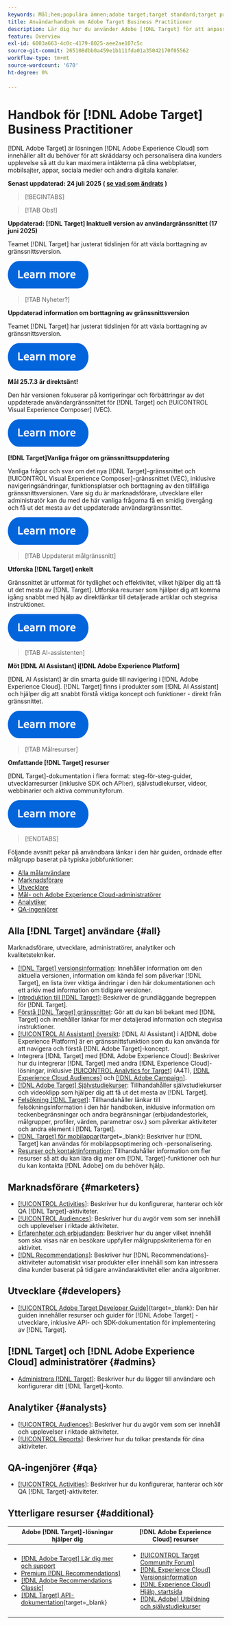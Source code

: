 ```yaml
---
keywords: Mål;hem;populära ämnen;adobe target;target standard;target premium;target documentation;adobe target documentation;tillämparguide;användarhandbok
title: Användarhandbok om Adobe Target Business Practitioner
description: Lär dig hur du använder Adobe [!DNL Target] för att anpassa kundernas upplevelse och maximera intäkterna på webbplatser, mobilsajter, appar och andra digitala kanaler.
feature: Overview
exl-id: 6003a663-4c0c-4179-8025-aee2ae107c5c
source-git-commit: 265108dbb0a459e1b111fda01a35042170f05562
workflow-type: tm+mt
source-wordcount: '670'
ht-degree: 0%

---
```


# Handbok för [!DNL Adobe Target] Business Practitioner

[!DNL Adobe Target] är lösningen [!DNL Adobe Experience Cloud] som innehåller allt du behöver för att skräddarsy och personalisera dina kunders upplevelse så att du kan maximera intäkterna på dina webbplatser, mobilsajter, appar, sociala medier och andra digitala kanaler.

**Senast uppdaterad: 24 juli 2025 ( [se vad som ändrats](r-release-notes/doc-change.md) )**

>[!BEGINTABS]

>[!TAB Obs!]

**Uppdaterad: [!DNL Target] Inaktuell version av användargränssnittet (17 juni 2025)**

Teamet [!DNL Target] har justerat tidslinjen för att växla borttagning av gränssnittsversion.

[![Ikonen Läs mer](/help/main/assets/learn-more.svg)](/help/main/r-release-notes/release-notes.md)

>[!TAB Nyheter?]

**Uppdaterad information om borttagning av gränssnittsversion**

Teamet [!DNL Target] har justerat tidslinjen för att växla borttagning av gränssnittsversion.

[![Ikonen Läs mer](/help/main/assets/learn-more.svg)](/help/main/r-release-notes/release-notes.md)

**Mål 25.7.3 är direktsänt!**

Den här versionen fokuserar på korrigeringar och förbättringar av det uppdaterade användargränssnittet för [!DNL Target] och [!UICONTROL Visual Experience Composer] (VEC).

[![Ikonen Läs mer](/help/main/assets/learn-more.svg)](/help/main/r-release-notes/release-notes.md)

**[!DNL Target]Vanliga frågor om gränssnittsuppdatering**

Vanliga frågor och svar om det nya [!DNL Target]-gränssnittet och [!UICONTROL Visual Experience Composer]-gränssnittet (VEC), inklusive navigeringsändringar, funktionsplatser och borttagning av den tillfälliga gränssnittsversionen. Vare sig du är marknadsförare, utvecklare eller administratör kan du med de här vanliga frågorna få en smidig övergång och få ut det mesta av det uppdaterade användargränssnittet.

[![Ikonen Läs mer](/help/main/assets/learn-more.svg)](/help/main/c-intro/updated-ui-faq.md)

>[!TAB Uppdaterat målgränssnitt]

**Utforska [!DNL Target] enkelt**

Gränssnittet är utformat för tydlighet och effektivitet, vilket hjälper dig att få ut det mesta av [!DNL Target]. Utforska resurser som hjälper dig att komma igång snabbt med hjälp av direktlänkar till detaljerade artiklar och stegvisa instruktioner.

[![Ikonen Läs mer](/help/main/assets/learn-more.svg)](/help/main/c-intro/understand-the-target-ui.md)

>[!TAB AI-assistenten]

**Möt [!DNL AI Assistant] i[!DNL Adobe Experience Platform]**

[!DNL AI Assistant] är din smarta guide till navigering i [!DNL Adobe Experience Cloud]. [!DNL Target] finns i produkter som [!DNL AI Assistant] och hjälper dig att snabbt förstå viktiga koncept och funktioner - direkt från gränssnittet.

[![Ikonen Läs mer](/help/main/assets/learn-more.svg)](/help/main/c-intro/ai-assistant.md)

>[!TAB Målresurser]

**Omfattande [!DNL Target] resurser**

[!DNL Target]-dokumentation i flera format: steg-för-steg-guider, utvecklarresurser (inklusive SDK och API:er), självstudiekurser, videor, webbinarier och aktiva communityforum.

[![Ikonen Läs mer](/help/main/assets/learn-more.svg)](/help/main/r-release-notes/target-documentation.md)

>[!ENDTABS]

Följande avsnitt pekar på användbara länkar i den här guiden, ordnade efter målgrupp baserat på typiska jobbfunktioner:

- [Alla målanvändare](#all)
- [Marknadsförare](#marketers)
- [Utvecklare](#developers)
- [Mål- och Adobe Experience Cloud-administratörer](#admins)
- [Analytiker](#analysts)
- [QA-ingenjörer](#qa)

## Alla [!DNL Target] användare {#all}

Marknadsförare, utvecklare, administratörer, analytiker och kvalitetstekniker.

- [[!DNL Target] versionsinformation](r-release-notes/release-notes.md): Innehåller information om den aktuella versionen, information om kända fel som påverkar [!DNL Target], en lista över viktiga ändringar i den här dokumentationen och ett arkiv med information om tidigare versioner.
- [Introduktion till  [!DNL Target]](c-intro/intro.md): Beskriver de grundläggande begreppen för [!DNL Target].
- [Förstå  [!DNL Target] gränssnittet](/help/main/c-intro/understand-the-target-ui.md): Gör att du kan bli bekant med [!DNL Target] och innehåller länkar för mer detaljerad information och stegvisa instruktioner.
- [[!UICONTROL AI Assistant] översikt](/help/main/c-intro/ai-assistant.md): [!DNL AI Assistant] i A[!DNL dobe Experience Platform] är en gränssnittsfunktion som du kan använda för att navigera och förstå [!DNL Adobe Target]-koncept.
- Integrera [!DNL Target] med [!DNL Adobe Experience Cloud]: Beskriver hur du integrerar [!DNL Target] med andra [!DNL Experience Cloud]-lösningar, inklusive [[!UICONTROL Analytics for Target]](/help/main/c-integrating-target-with-mac/a4t/a4t.md) (A4T), [[!DNL Experience Cloud Audiences]](/help/main/c-integrating-target-with-mac/mmp.md) och [[!DNL Adobe Campaign]](/help/main/c-integrating-target-with-mac/campaign-and-target.md).
- [[!DNL Adobe Target] Självstudiekurser](https://experienceleague.adobe.com/docs/target-learn/tutorials/overview.html?lang=sv-SE): Tillhandahåller självstudiekurser och videoklipp som hjälper dig att få ut det mesta av [!DNL Target].
- [Felsökning [!DNL Target]](r-troubleshooting-target/troubleshooting-target.md): Tillhandahåller länkar till felsökningsinformation i den här handboken, inklusive information om teckenbegränsningar och andra begränsningar (erbjudandestorlek, målgrupper, profiler, värden, parametrar osv.) som påverkar aktiviteter och andra element i [!DNL Target].
- [[!DNL Target] för mobilappar](https://experienceleague.adobe.com/docs/target-dev/developer/mobile-apps/overview.html?lang=sv-SE){target=_blank}: Beskriver hur [!DNL Target] kan användas för mobilappsoptimering och -personalisering.
- [Resurser och kontaktinformation](cmp-resources-and-contact-information.md): Tillhandahåller information om fler resurser så att du kan lära dig mer om [!DNL Target]-funktioner och hur du kan kontakta [!DNL Adobe] om du behöver hjälp.

## Marknadsförare {#marketers}

- [[!UICONTROL Activities]](c-activities/activities.md): Beskriver hur du konfigurerar, hanterar och kör QA [!DNL Target]-aktiviteter.
- [[!UICONTROL Audiences]](c-target/target.md): Beskriver hur du avgör vem som ser innehåll och upplevelser i riktade aktiviteter.
- [Erfarenheter och erbjudanden](c-experiences/experiences.md): Beskriver hur du anger vilket innehåll som ska visas när en besökare uppfyller målgruppskriterierna för en aktivitet.
- [[!DNL Recommendations]](c-recommendations/recommendations.md): Beskriver hur [!DNL Recommendations]-aktiviteter automatiskt visar produkter eller innehåll som kan intressera dina kunder baserat på tidigare användaraktivitet eller andra algoritmer.

## Utvecklare {#developers}

- [[!UICONTROL Adobe Target Developer Guide]](https://experienceleague.adobe.com/docs/target-dev/developer/overview.html?lang=sv-SE){target=_blank}: Den här guiden innehåller resurser och guider för [!DNL Adobe Target] -utvecklare, inklusive API- och SDK-dokumentation för implementering av [!DNL Target].

## [!DNL Target] och [!DNL Adobe Experience Cloud] administratörer {#admins}

- [Administrera [!DNL Target]](administrating-target/administrating-target.md): Beskriver hur du lägger till användare och konfigurerar ditt [!DNL Target]-konto.

## Analytiker {#analysts}

- [[!UICONTROL Audiences]](c-target/target.md): Beskriver hur du avgör vem som ser innehåll och upplevelser i riktade aktiviteter.
- [[!UICONTROL Reports]](c-reports/reports.md): Beskriver hur du tolkar prestanda för dina aktiviteter.

## QA-ingenjörer {#qa}

- [[!UICONTROL Activities]](c-activities/activities.md): Beskriver hur du konfigurerar, hanterar och kör QA [!DNL Target]-aktiviteter.

## Ytterligare resurser {#additional}

| Adobe [!DNL Target]-lösningar hjälper dig | [!DNL Adobe Experience Cloud] resurser |
|--- |--- |
| <ul><li>[[!DNL Adobe Target] Lär dig mer och support](https://helpx.adobe.com/se/support/target.html)</li><li>[Premium [!DNL Recommendations]](c-recommendations/recommendations.md)</li><li>[[!DNL Adobe Recommendations Classic]](/help/main/assets/adobe-recommendations-classic.pdf)</li><li>[[!DNL Target] API-dokumentation](https://experienceleague.adobe.com/docs/target-dev/developer/api/target-api-overview.html?lang=sv-SE){target=_blank}</li></ul> | <ul><li>[[!UICONTROL Target Community Forum]](https://experienceleaguecommunities.adobe.com/t5/adobe-target/ct-p/adobe-target-community)</li><li>[[!DNL Experience Cloud] Versionsinformation](https://experienceleague.adobe.com/docs/release-notes/experience-cloud/current.html?lang=sv-SE)</li><li>[[!DNL Experience Cloud] Hjälp, startsida](https://helpx.adobe.com/se/support/experience-cloud.html)</li><li>[[!DNL Adobe] Utbildning och självstudiekurser](https://helpx.adobe.com/se/learning.html?promoid=KAUDK)</li></ul> |  |

